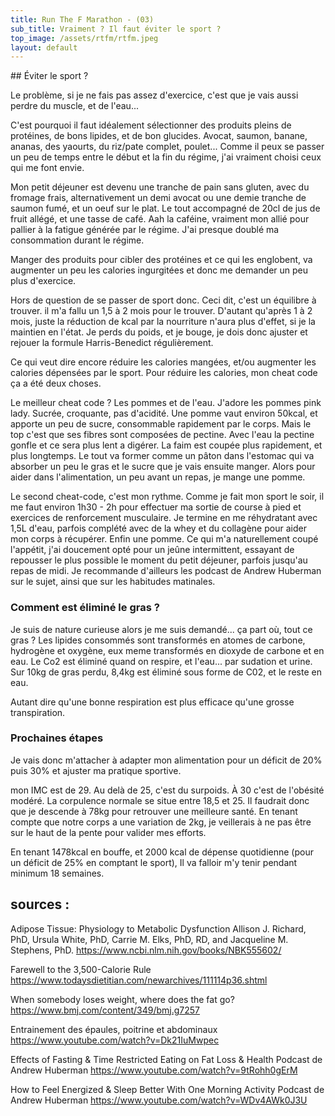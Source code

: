 ```yaml
---
title: Run The F Marathon - (03)
sub_title: Vraiment ? Il faut éviter le sport ?
top_image: /assets/rtfm/rtfm.jpeg
layout: default
---
```


<div class="journal crimson-text-regular" markdown="1">
## Éviter le sport ?

Le problème, si je ne fais pas assez d'exercice, c'est que je vais aussi perdre du muscle, et de l'eau...

C'est pourquoi il faut idéalement sélectionner des produits pleins de protéines, de bons lipides, et de bon glucides. Avocat, saumon, banane, ananas, des yaourts, du riz/pate complet, poulet... Comme il peux se passer un peu de temps entre le début et la fin du régime, j'ai vraiment choisi ceux qui me font envie.

Mon petit déjeuner est devenu une tranche de pain sans gluten, avec du fromage frais, alternativement un demi avocat ou une demie tranche de saumon fumé, et un oeuf sur le plat. Le tout accompagné de 20cl de jus de fruit allégé, et une tasse de café. Aah la caféine, vraiment mon allié pour pallier à la fatigue générée par le régime. J'ai presque doublé ma consommation durant le régime.

Manger des produits pour cibler des protéines et ce qui les englobent, va augmenter un peu les calories ingurgitées et donc me demander un peu plus d'exercice.

Hors de question de se passer de sport donc. Ceci dit, c'est un équilibre à trouver. il m'a fallu un 1,5 à 2 mois pour le trouver. D'autant qu'après 1 à 2 mois, juste la réduction de kcal par la nourriture n'aura plus d'effet, si je la maintien en l'état. Je perds du poids, et je bouge, je dois donc ajuster et rejouer la formule Harris-Benedict régulièrement.

Ce qui veut dire encore réduire les calories mangées, et/ou augmenter les calories dépensées par le sport. Pour réduire les calories, mon cheat code ça a été deux choses.

Le meilleur cheat code ? Les pommes et de l'eau. J'adore les pommes pink lady. Sucrée, croquante, pas d'acidité. Une pomme vaut environ 50kcal, et apporte un peu de sucre, consommable rapidement par le corps. Mais le top c'est que ses fibres sont composées de pectine. Avec l'eau la pectine gonfle et ce sera plus lent a digérer. La faim est coupée plus rapidement, et plus longtemps.  Le tout va former comme un pâton dans l'estomac qui va absorber un peu le gras et le sucre que je vais ensuite manger. Alors pour aider dans l'alimentation, un peu avant un repas, je mange une pomme.

Le second cheat-code, c'est mon rythme. Comme je fait mon sport le soir, il me faut environ 1h30 - 2h pour effectuer ma sortie de course à pied et exercices de renforcement musculaire. Je termine en me réhydratant avec 1,5L d'eau, parfois complété avec de la whey et du collagène pour aider mon corps à récupérer. Enfin une pomme. Ce qui m'a naturellement coupé l'appétit, j'ai doucement opté pour un jeûne intermittent, essayant de repousser le plus possible le moment du petit déjeuner, parfois jusqu'au repas de midi. Je recommande d'ailleurs les podcast de Andrew Huberman sur le sujet, ainsi que sur les habitudes matinales.

### Comment est éliminé le gras ?

Je suis de nature curieuse alors je me suis demandé... ça part où, tout ce gras ?
Les lipides consommés sont transformés en atomes de carbone, hydrogène et oxygène, eux meme transformés en dioxyde de carbone et en eau. Le Co2 est éliminé quand on respire, et l'eau... par sudation et urine. Sur 10kg de gras perdu, 8,4kg est éliminé sous forme de C02, et le reste en eau.

Autant dire qu'une bonne respiration est plus efficace qu'une grosse transpiration.

### Prochaines étapes

Je vais donc m'attacher à adapter mon alimentation pour un déficit de 20% puis 30% et ajuster ma pratique sportive.

mon IMC est de 29. Au delà de 25, c'est du surpoids. À 30 c'est de l'obésité modéré. La corpulence normale se situe entre 18,5 et 25. Il faudrait donc que je descende à 78kg pour retrouver une meilleure santé. En tenant compte que notre corps a une variation de 2kg, je veillerais à ne pas être sur le haut de la pente pour valider mes efforts.

En tenant 1478kcal en bouffe, et 2000 kcal de dépense quotidienne (pour un déficit de 25% en comptant le sport), Il va falloir m'y tenir pendant minimum 18 semaines.

## sources :

Adipose Tissue: Physiology to Metabolic Dysfunction
Allison J. Richard, PhD, Ursula White, PhD, Carrie M. Elks, PhD, RD, and Jacqueline M. Stephens, PhD.
https://www.ncbi.nlm.nih.gov/books/NBK555602/

Farewell to the 3,500-Calorie Rule
https://www.todaysdietitian.com/newarchives/111114p36.shtml

When somebody loses weight, where does the fat go?
https://www.bmj.com/content/349/bmj.g7257

Entrainement des épaules, poitrine et abdominaux
https://www.youtube.com/watch?v=Dk21IuMwpec

Effects of Fasting & Time Restricted Eating on Fat Loss & Health
Podcast de Andrew Huberman
https://www.youtube.com/watch?v=9tRohh0gErM

How to Feel Energized & Sleep Better With One Morning Activity
Podcast de Andrew Huberman
https://www.youtube.com/watch?v=WDv4AWk0J3U
</div>
